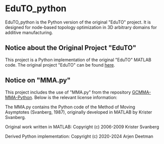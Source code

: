 # EduTO_python

EduTO_python is the Python version of the original "EduTO" project. It is designed for node-based topology optimization in 3D arbitrary domains for additive manufacturing.

## Notice about the Original Project "EduTO"

This project is a Python implementation of the original "EduTO" MATLAB code. The original project "EduTO" can be found [here](https://github.com/gistmeto/EduTO).

## Notice on "MMA.py"

This project includes the use of "MMA.py" from the repository [GCMMA-MMA-Python](https://github.com/arjendeetman/GCMMA-MMA-Python?tab=readme-ov-file). Below is the relevant license information:

The MMA.py contains the Python code of the Method of Moving Asymptotes (Svanberg, 1987), originally developed in MATLAB by Krister Svanberg.

Original work written in MATLAB: Copyright (c) 2006-2009 Krister Svanberg

Derived Python implementation: Copyright (c) 2020-2024 Arjen Deetman

